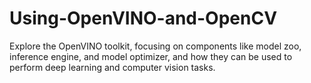 # Using-OpenVINO-and-OpenCV
Explore the OpenVINO toolkit, focusing on components like model zoo, inference engine, and model optimizer, and how they can be used to perform deep learning and computer vision tasks.
